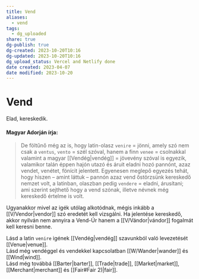 ```yaml
---
title: Vend
aliases:
  - vend
tags:
  - dg_uploaded
share: true
dg-publish: true
dg-created: 2023-10-20T10:16
dg-updated: 2023-10-20T10:16
dg_upload_status: Vercel and Netlify done
date created: 2023-04-07
date modified: 2023-10-20
---
```


# Vend

Elad, kereskedik.  

#### Magyar Adorján írja:  

> De föltűnő még az is, hogy latin-olasz `venire` = jönni, amely szó nem csak a `ventus`, `vento` = szél szóval, hanem a finn `venee` = csolnakkal valamint a magyar [[Vendég\|vendég]] = jövevény szóval is egyezik, valamikor talán éppen hajón utazó és áruit eladni hozó pannónt, azaz vendet, venétet, fönícit jelentett. Egyenesen meglepő egyezés tehát, hogy hiszen – amint láttuk – pannón azaz vend őstörzsünk kereskedő nemzet volt, a latinban, olaszban pedig `vendere` = eladni, árusítani; ami szerint sejthető hogy a vend szónak, illetve névnek még kereskedő értelme is volt.  

Ugyanakkor mivel az igék utólag alkotódnak, mégis inkább a [[V/Vendor\|vendor]] szó eredetét kell vizsgálni. Ha jelentése kereskedő, akkor nyilván nem annyira a Vend-Úr hanem a [[V/Vándor\|vándor]] fogalmát kell keresni benne.  

Lásd a latin `venire` igének [[Vendég\|vendég]] szavunkból való levezetését [[Venue\|venue]].  
Lásd még vendéggel és vendekkel kapcsolatban [[W/Wander\|wander]] és [[Wind\|wind]].   
Lásd még továbbá [[Barter\|barter]], [[Trade\|trade]], [[Market\|market]], [[Merchant\|merchant]] és [[Fair#Fair 2)\|fair]].  